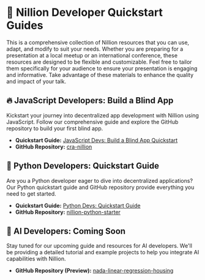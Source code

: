# 🚀 Nillion Developer Quickstart Guides

This is a comprehensive collection of Nillion resources that you can use, adapt, and modify to suit your needs. Whether you are preparing for a presentation at a local meetup or an international conference, these resources are designed to be flexible and customizable. Feel free to tailor them specifically for your audience to ensure your presentation is engaging and informative. Take advantage of these materials to enhance the quality and impact of your talk.

## 🔥 JavaScript Developers: Build a Blind App

Kickstart your journey into decentralized app development with Nillion using JavaScript. Follow our comprehensive guide and explore the GitHub repository to build your first blind app.

- **Quickstart Guide:** [JavaScript Devs: Build a Blind App Quickstart](https://docs.nillion.com/quickstart)
- **GitHub Repository:** [cra-nillion](https://github.com/NillionNetwork/cra-nillion)

## 🐍 Python Developers: Quickstart Guide

Are you a Python developer eager to dive into decentralized applications? Our Python quickstart guide and GitHub repository provide everything you need to get started.

- **Quickstart Guide:** [Python Devs: Quickstart Guide](https://docs.nillion.com/python-quickstart)
- **GitHub Repository:** [nillion-python-starter](https://github.com/NillionNetwork/nillion-python-starter)

## 🤖 AI Developers: Coming Soon

Stay tuned for our upcoming guide and resources for AI developers. We'll be providing a detailed tutorial and example projects to help you integrate AI capabilities with Nillion.

- **GitHub Repository (Preview):** [nada-linear-regression-housing](https://github.com/oceans404/nada-linear-regression-housing)
